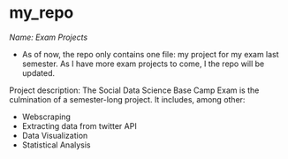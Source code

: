 # my_repo


*Name: Exam Projects* 
- As of now, the repo only contains one file: my project for my exam last semester. 
  As I have more exam projects to come, I the repo will be updated. 


Project description: 
The Social Data Science Base Camp Exam is the culmination of a semester-long project. 
It includes, among other: 
- Webscraping
- Extracting data from twitter API 
- Data Visualization 
- Statistical Analysis 



